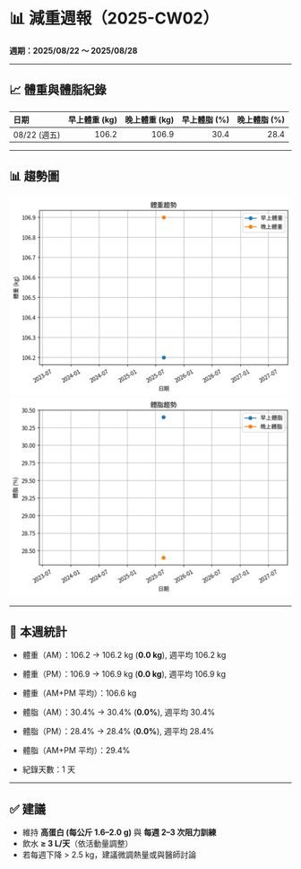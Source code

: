 # 📊 減重週報（2025-CW02）

**週期：2025/08/22 ～ 2025/08/28**  

---

## 📈 體重與體脂紀錄

| 日期         |   早上體重 (kg) |   晚上體重 (kg) |   早上體脂 (%) |   晚上體脂 (%) |
|:-------------|----------------:|----------------:|---------------:|---------------:|
| 08/22 (週五) |           106.2 |           106.9 |           30.4 |           28.4 |

---

## 📊 趨勢圖

![體重趨勢](2025-CW02_weight_trend.png)
![體脂率趨勢](2025-CW02_bodyfat_trend.png)

---

## 📌 本週統計

- 體重（AM）：106.2 → 106.2 kg  (**0.0 kg**), 週平均 106.2 kg  
- 體重（PM）：106.9 → 106.9 kg  (**0.0 kg**), 週平均 106.9 kg  
- 體重（AM+PM 平均）：106.6 kg  

- 體脂（AM）：30.4% → 30.4%  (**0.0%**), 週平均 30.4%  
- 體脂（PM）：28.4% → 28.4%  (**0.0%**), 週平均 28.4%  
- 體脂（AM+PM 平均）：29.4%  

- 紀錄天數：1 天

---

## ✅ 建議
- 維持 **高蛋白 (每公斤 1.6–2.0 g)** 與 **每週 2–3 次阻力訓練**  
- 飲水 **≥ 3 L/天**（依活動量調整）  
- 若每週下降 > 2.5 kg，建議微調熱量或與醫師討論  
